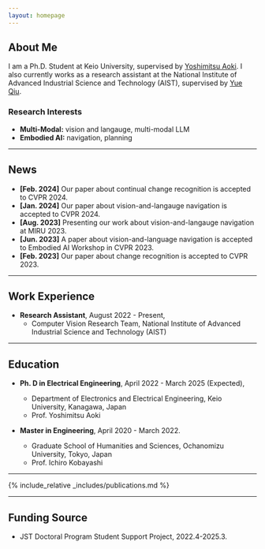 ```yaml
---
layout: homepage
---
```


## About Me

I am a Ph.D. Student at Keio University, supervised by [Yoshimitsu Aoki](https://aoki-medialab.jp/aokiyoshimitsu/). I also currently works as a research assistant at the National Institute of Advanced Industrial Science and Technology (AIST), supervised by [Yue Qiu](https://qiuyue1993.github.io/qiuyue.github.com/). 

### Research Interests

- **Multi-Modal:** vision and langauge, multi-modal LLM
- **Embodied AI:** navigation, planning

---
## News

- **[Feb. 2024]** Our paper about continual change recognition is accepted to CVPR 2024.
- **[Jan. 2024]** Our paper about vision-and-langauge navigation is accepted to CVPR 2024.
- **[Aug. 2023]** Presenting our work about vision-and-langauge navigation at MIRU 2023.
- **[Jun. 2023]** A paper about vision-and-language navigation is accepted to Embodied AI Workshop in CVPR 2023.
- **[Feb. 2023]** Our paper about change recognition is accepted to CVPR 2023.

---
## Work Experience

- **Research Assistant**, August 2022 - Present, 
  - Computer Vision Research Team, National Institute of Advanced Industrial Science and Technology (AIST)

---

## Education

- **Ph. D in Electrical Engineering**,  April 2022 - March 2025 (Expected), 
  - Department of Electronics and Electrical Engineering, Keio University, Kanagawa, Japan
  - Prof. Yoshimitsu Aoki

- **Master in Engineering**, April 2020 - March 2022.
  - Graduate School of Humanities and Sciences, Ochanomizu University, Tokyo, Japan
  - Prof. Ichiro Kobayashi

---
{% include_relative _includes/publications.md %}

---
## Funding Source
- JST Doctoral Program Student Support Project,  2022.4-2025.3.